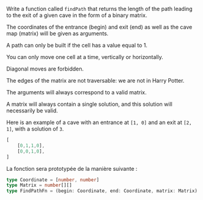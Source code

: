 Write a function called `findPath` that returns the length of the path leading to the exit of a given cave in the form of a binary matrix.

The coordinates of the entrance (begin) and exit (end) as well as the cave map (matrix) will be given as arguments.

A path can only be built if the cell has a value equal to 1.

You can only move one cell at a time, vertically or horizontally.

Diagonal moves are forbidden.

The edges of the matrix are not traversable: we are not in Harry Potter.

The arguments will always correspond to a valid matrix.

A matrix will always contain a single solution, and this solution will necessarily be valid.

Here is an example of a cave with an entrance at `[1, 0]` and an exit at `[2, 1]`, with a solution of `3`.
```typescript
[
	[0,1,1,0],
	[0,0,1,0],
]
```

La fonction sera prototypée de la manière suivante :

```typescript
type Coordinate = [number, number]
type Matrix = number[][]
type FindPathFn = (begin: Coordinate, end: Coordinate, matrix: Matrix) => number
```
